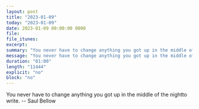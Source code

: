 ```yaml
---
layout: post
title: "2023-01-09"
today: "2023-01-09"
date: 2023-01-09 00:00:00 0000
file:
file_itunes:
excerpt:
summary: "You never have to change anything you got up in the middle of the nightto write. -- Saul Bellow"
message: "You never have to change anything you got up in the middle of the nightto write. -- Saul Bellow"
duration: "01:00"
length: "11444"
explicit: "no"
block: "no"
---
```

You never have to change anything you got up in the middle of the nightto write. -- Saul Bellow

